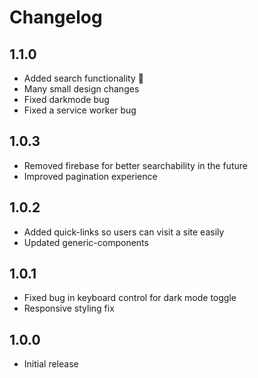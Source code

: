# Changelog

## 1.1.0
- Added search functionality 🎉
- Many small design changes
- Fixed darkmode bug
- Fixed a service worker bug

## 1.0.3
- Removed firebase for better searchability in the future
- Improved pagination experience

## 1.0.2
- Added quick-links so users can visit a site easily
- Updated generic-components

## 1.0.1
- Fixed bug in keyboard control for dark mode toggle
- Responsive styling fix

## 1.0.0
- Initial release

